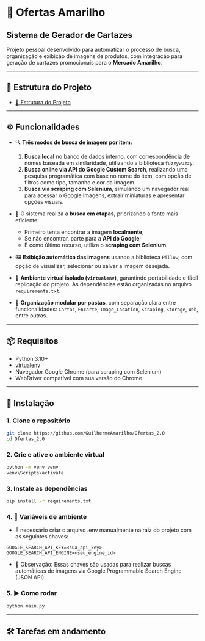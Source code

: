 # 🛒 Ofertas Amarilho

## Sistema de Gerador de Cartazes

Projeto pessoal desenvolvido para automatizar o processo de busca, organização e exibição de imagens de produtos, com integração para geração de cartazes promocionais para o **Mercado Amarilho**.

---

## 📂 Estrutura do Projeto

- [📁 Estrutura do Projeto](Documentacao/estrutura.md)

---

## ⚙️ Funcionalidades

- 🔍 **Três modos de busca de imagem por item:**
  1. **Busca local** no banco de dados interno, com correspondência de nomes baseada em similaridade, utilizando a biblioteca `fuzzywuzzy`.
  2. **Busca online via API do Google Custom Search**, realizando uma pesquisa programática com base no nome do item, com opção de filtros como tipo, tamanho e cor da imagem.
  3. **Busca via scraping com Selenium**, simulando um navegador real para acessar o Google Imagens, extrair miniaturas e apresentar opções visuais.

- 🧠 O sistema realiza a **busca em etapas**, priorizando a fonte mais eficiente:
  - Primeiro tenta encontrar a imagem **localmente**;
  - Se não encontrar, parte para a **API do Google**;
  - E como último recurso, utiliza o **scraping com Selenium**.

- 🖼️ **Exibição automática das imagens** usando a biblioteca `Pillow`, com opção de visualizar, selecionar ou salvar a imagem desejada.

- 🧪 **Ambiente virtual isolado (`virtualenv`)**, garantindo portabilidade e fácil replicação do projeto. As dependências estão organizadas no arquivo `requirements.txt`.

- 📂 **Organização modular por pastas**, com separação clara entre funcionalidades: `Cartaz`, `Encarte`, `Image_Location`, `Scraping`, `Storage`, `Web`, entre outras.

---

## 📦 Requisitos

- Python 3.10+
- [virtualenv](https://virtualenv.pypa.io/)
- Navegador Google Chrome (para scraping com Selenium)
- WebDriver compatível com sua versão do Chrome

---

## 🔧 Instalação

### 1. Clone o repositório

```bash
git clone https://github.com/GuilhermeAmarilho/Ofertas_2.0
cd Ofertas_2.0
```

### 2. Crie e ative o ambiente virtual

```bash
python -m venv venv
venv\Scripts\activate
```

### 3. Instale as dependências

```bash
pip install -r requirements.txt
```

### 4. 🔐 Variáveis de ambiente

- É necessário criar o arquivo .env manualmente na raiz do projeto com as seguintes chaves:

```env
GOOGLE_SEARCH_API_KEY=<sua_api_key>
GOOGLE_SEARCH_API_ENGINE=<seu_engine_id>
```

- 🔔 Observação: Essas chaves são usadas para realizar buscas automáticas de imagens via Google Programmable Search Engine (JSON API).

### 5. ▶️ Como rodar

```bash
python main.py
```

---

## 🛠️ Tarefas em andamento

### 